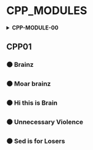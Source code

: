 # CPP_MODULES

<details>
<summary> <strong>CPP-MODULE-00</strong></summary>
<br>
# :video_game:  CPP 00

<hr>

## INFO [:gb:]

|   Keywords   |           Skills          |
|--------------|:-------------------------:|
| Imperative programming |   Imperative programming  |
| Object-oriented programming |   Object-oriented programming |
| Rigor | Rigor |
| OOP |


Rigor
OOP

#### Summary
> This first module of C++ is designed to help you understand the specifities of the language when compared to C. Time to dive into Object Oriented Programming!


### STATUS

| Project status | FINISHED          |
|--------------|---------------------------|
| project mark |    ...             |

<!-- ![result](https://img.shields.io/badge/RESULT-125%25-green) -->

<hr>

## INFO [:es:]

#### Resumen 
> Este primer módulo de C++ está diseñado para ayudarte a entender las particularidades del lenguaje en comparación a C. Hora de adentrarse en la programación orientada a objetos.

|   Keywords   |           Skills          |
|--------------|:-------------------------:|
| Imperative programming |   Imperative programming  |
| Object-oriented programming |   Object-oriented programming |
| Rigor | Rigor |
| OOP |



### ESTADO

| Estado del proyecto | TERMINADO          |
|--------------|---------------------------|
| Nota del proyecto   |  ...  |

<!-- ![result](https://img.shields.io/badge/RESULTADO-125%25-green) -->


<details>
<summary> ⚫ Megaphone</summary>
<br>

> This is a litle program that takes the given string and
> returns it but uppercase.

</details>
<details>
<summary> ⚫ Phonelist</summary>
<br>

> This program allows you to create 8 contacts y a phonebook.
> You can also search one specific contact from the list
> of availables ones and view its details.

<br>

</details>

<details>
<summary> ⚫ Account</summary>
<br>

> This program  exercise consists in rebuilting the functions of a class.
> The result must be something like the log file they gave you (intra).

<br>
</details>
</details>

## CPP01
### ⚫ Brainz
### ⚫ Moar brainz
### ⚫ Hi this is Brain
### ⚫ Unnecessary Violence
### ⚫ Sed is for Losers
<!-- ### ⚫ Harl 2.0 -->
<!-- ### ⚫ Harl filter -->
